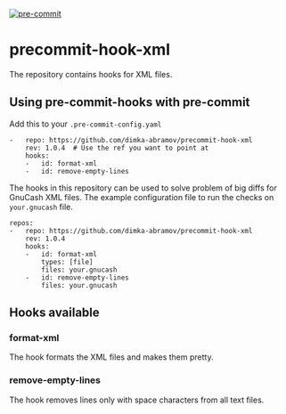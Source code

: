 [![pre-commit](https://img.shields.io/badge/pre--commit-enabled-brightgreen?logo=pre-commit)](https://github.com/pre-commit/pre-commit)

# precommit-hook-xml

The repository contains hooks for XML files.

## Using pre-commit-hooks with pre-commit

Add this to your `.pre-commit-config.yaml`

```
-   repo: https://github.com/dimka-abramov/precommit-hook-xml
    rev: 1.0.4  # Use the ref you want to point at
    hooks:
    -   id: format-xml
    -   id: remove-empty-lines 
```

The hooks in this repository can be used to solve problem of big diffs for GnuCash XML files.
The example configuration file to run the checks on `your.gnucash` file.

```
repos:
-   repo: https://github.com/dimka-abramov/precommit-hook-xml
    rev: 1.0.4
    hooks:
    -   id: format-xml
        types: [file]
        files: your.gnucash
    -   id: remove-empty-lines
        files: your.gnucash
```

## Hooks available

### format-xml
The hook formats the XML files and makes them pretty.

### remove-empty-lines
The hook removes lines only with space characters from all text files.
